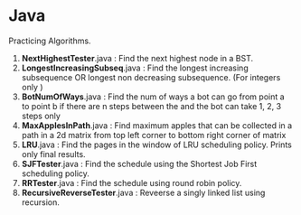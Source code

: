 # Java
Practicing Algorithms.
<ol>
<li> <b>NextHighestTester</b>.java                : Find the next highest node in a BST. </li> 
<li> <b>LongestIncreasingSubseq</b>.java : Find the longest increasing subsequence OR longest non decreasing subsequence. (For integers only )</li>
<li> <b>BotNumOfWays</b>.java            : Find the num of ways a bot can go from point a to point b if there are n steps between the and the bot can take 1, 2, 3 steps only</li>
<li> <b>MaxApplesInPath</b>.java         : Find maximum apples that can be collected in a path in a 2d matrix from top left corner to bottom right corner of matrix</li>
<li> <b>LRU</b>.java                     : Find the pages in the window of LRU scheduling policy. Prints only final results.</li>
<li> <b>SJFTester</b>.java                     : Find the schedule using the Shortest Job First scheduling policy.</li>
<li> <b>RRTester</b>.java                 : Find the schedule using round robin policy.</li>
<li> <b>RecursiveReverseTester</b>.java   : Reveerse a singly linked list using recursion.</li>
</ol>
